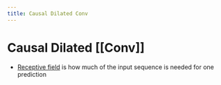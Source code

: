```yaml
---
title: Causal Dilated Conv
---
```


# Causal Dilated [[Conv]]
- [Receptive field](Receptive%20field.md) is how much of the input sequence is needed for one prediction


























































